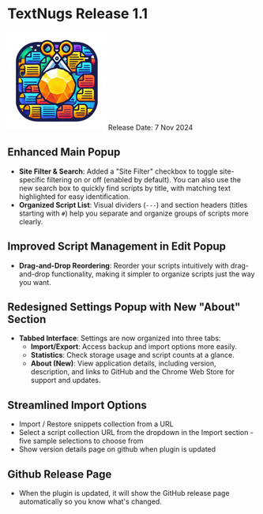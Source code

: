 # TextNugs Release 1.1

<img src="../img/textnugs.png" alt="TextNugs" width="200px" height="200px">
Release Date: 7 Nov 2024

## Enhanced Main Popup

- **Site Filter & Search**: Added a "Site Filter" checkbox to toggle site-specific filtering on or off (enabled by default). You can also use the new search box to quickly find scripts by title, with matching text highlighted for easy identification.
- **Organized Script List**: Visual dividers (`---`) and section headers (titles starting with `#`) help you separate and organize groups of scripts more clearly.

## Improved Script Management in Edit Popup

- **Drag-and-Drop Reordering**: Reorder your scripts intuitively with drag-and-drop functionality, making it simpler to organize scripts just the way you want.

## Redesigned Settings Popup with New "About" Section

- **Tabbed Interface**: Settings are now organized into three tabs:
  - **Import/Export**: Access backup and import options more easily.
  - **Statistics**: Check storage usage and script counts at a glance.
  - **About (New)**: View application details, including version, description, and links to GitHub and the Chrome Web Store for support and updates.

## Streamlined Import Options

- Import / Restore snippets collection from a URL
- Select a script collection URL from the dropdown in the Import section - five sample selections to choose from
- Show version details page on github when plugin is updated

## Github Release Page

- When the plugin is updated, it will show the GitHub release page automatically so you know what's changed.
